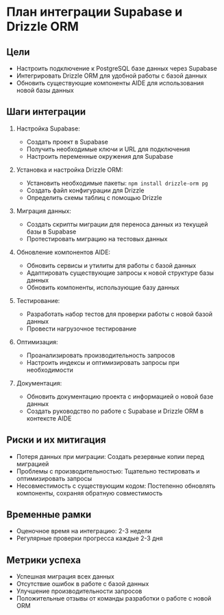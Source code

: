# План интеграции Supabase и Drizzle ORM

## Цели
- Настроить подключение к PostgreSQL базе данных через Supabase
- Интегрировать Drizzle ORM для удобной работы с базой данных
- Обновить существующие компоненты AIDE для использования новой базы данных

## Шаги интеграции

1. Настройка Supabase:
   - Создать проект в Supabase
   - Получить необходимые ключи и URL для подключения
   - Настроить переменные окружения для Supabase

2. Установка и настройка Drizzle ORM:
   - Установить необходимые пакеты: `npm install drizzle-orm pg`
   - Создать файл конфигурации для Drizzle
   - Определить схемы таблиц с помощью Drizzle

3. Миграция данных:
   - Создать скрипты миграции для переноса данных из текущей базы в Supabase
   - Протестировать миграцию на тестовых данных

4. Обновление компонентов AIDE:
   - Обновить сервисы и утилиты для работы с базой данных
   - Адаптировать существующие запросы к новой структуре базы данных
   - Обновить компоненты, использующие базу данных

5. Тестирование:
   - Разработать набор тестов для проверки работы с новой базой данных
   - Провести нагрузочное тестирование

6. Оптимизация:
   - Проанализировать производительность запросов
   - Настроить индексы и оптимизировать запросы при необходимости

7. Документация:
   - Обновить документацию проекта с информацией о новой базе данных
   - Создать руководство по работе с Supabase и Drizzle ORM в контексте AIDE

## Риски и их митигация
- Потеря данных при миграции: Создать резервные копии перед миграцией
- Проблемы с производительностью: Тщательно тестировать и оптимизировать запросы
- Несовместимость с существующим кодом: Постепенно обновлять компоненты, сохраняя обратную совместимость

## Временные рамки
- Оценочное время на интеграцию: 2-3 недели
- Регулярные проверки прогресса каждые 2-3 дня

## Метрики успеха
- Успешная миграция всех данных
- Отсутствие ошибок в работе с базой данных
- Улучшение производительности запросов
- Положительные отзывы от команды разработки о работе с новой ORM